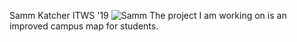 Samm Katcher
ITWS '19
![Samm](images/me.jpg)
The project I am working on is an improved campus map for students.
